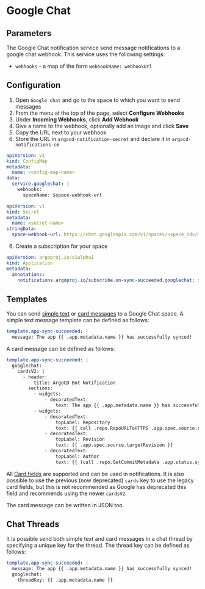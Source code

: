 # Google Chat

## Parameters

The Google Chat notification service send message notifications to a google chat webhook. This service uses the following settings:

* `webhooks` - a map of the form `webhookName: webhookUrl`

## Configuration

1. Open `Google chat` and go to the space to which you want to send messages
2. From the menu at the top of the page, select **Configure Webhooks**
3. Under **Incoming Webhooks**, click **Add Webhook**
4. Give a name to the webhook, optionally add an image and click **Save**
5. Copy the URL next to your webhook
6. Store the URL in `argocd-notification-secret` and declare it in `argocd-notifications-cm`

```yaml
apiVersion: v1
kind: ConfigMap
metadata:
  name: <config-map-name>
data:
  service.googlechat: |
    webhooks:
      spaceName: $space-webhook-url
```

```yaml
apiVersion: v1
kind: Secret
metadata:
  name: <secret-name>
stringData:
  space-webhook-url: https://chat.googleapis.com/v1/spaces/<space_id>/messages?key=<key>&token=<token>  
```

6. Create a subscription for your space

```yaml
apiVersion: argoproj.io/v1alpha1
kind: Application
metadata:
  annotations:
    notifications.argoproj.io/subscribe.on-sync-succeeded.googlechat: spaceName
```

## Templates

You can send [simple text](https://developers.google.com/chat/reference/message-formats/basic) or [card messages](https://developers.google.com/chat/reference/message-formats/cards) to a Google Chat space. A simple text message template can be defined as follows:

```yaml
template.app-sync-succeeded: |
  message: The app {{ .app.metadata.name }} has successfully synced!
```

A card message can be defined as follows:

```yaml
template.app-sync-succeeded: |
  googlechat:
    cardsV2: |
      - header:
          title: ArgoCD Bot Notification
        sections:
          - widgets:
              - decoratedText:
                  text: The app {{ .app.metadata.name }} has successfully synced!
          - widgets:
              - decoratedText:
                  topLabel: Repository
                  text: {{ call .repo.RepoURLToHTTPS .app.spec.source.repoURL }}
              - decoratedText:
                  topLabel: Revision
                  text: {{ .app.spec.source.targetRevision }}
              - decoratedText:
                  topLabel: Author
                  text: {{ (call .repo.GetCommitMetadata .app.status.sync.revision).Author }}
```
All [Card fields](https://developers.google.com/chat/api/reference/rest/v1/cards#Card_1) are supported and can be used
in notifications. It is also possible to use the previous (now deprecated) `cards` key to use the legacy card fields,
but this is not recommended as Google has deprecated this field and recommends using the newer `cardsV2`.

The card message can be written in JSON too.

## Chat Threads

It is possible send both simple text and card messages in a chat thread by specifying a unique key for the thread. The thread key can be defined as follows:

```yaml
template.app-sync-succeeded: |
  message: The app {{ .app.metadata.name }} has successfully synced!
  googlechat:
    threadKey: {{ .app.metadata.name }}
```
